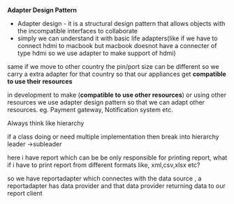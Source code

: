 **Adapter Design Pattern**

* Adapter design - it is a structural design pattern that allows objects with the incompatible interfaces to collaborate
* simply we can understand it with basic life adapters(like if we have to connect hdmi to macbook but macbook doesnot have a connecter of type hdmi so we use adapter to make support of hdmi)

same if we move to other country the pin/port size can be different so we carry a extra adapter for that country so that our appliances get **compatible to use their resources**

in development to make (**compatible to use other resources**) or using other resources we use adapter design pattern so that we can adapt other resources. eg. Payment gateway, Notification system etc.




Always think like hierarchy

if a class doing or need multiple implementation then break into hierarchy leader →subleader

here i have report which can be be only responsible for printing report, what if i have to print report from different formats like, xml,csv,xlsx etc?

so we have reportadapter which connectes with the data source , a reportadapter has data provider and that data provider returning data to our report client